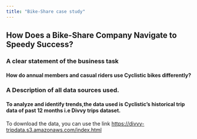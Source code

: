 ```yaml
---
title: "Bike-Share case study"
---
```


## How Does a Bike-Share Company Navigate to Speedy Success?

### A clear statement of the business task

#### How do annual members and casual riders use Cyclistic bikes differently?

### A Description of all data sources used.

#### To analyze and identify trends,the data used is Cyclistic’s historical trip data of past 12 months i.e Divvy trips dataset.
To download the data, you can use the link <https://divvy-tripdata.s3.amazonaws.com/index.html>






























































































































































































































































































































































































